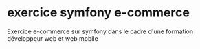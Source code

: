 # exercice symfony e-commerce
Exercice e-commerce sur symfony dans le cadre d'une formation développeur web et web mobile
